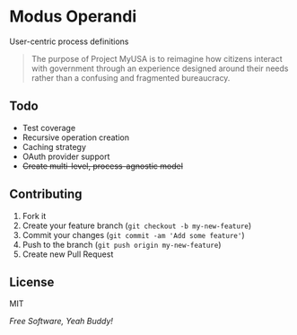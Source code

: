 Modus Operandi
=========

User-centric process definitions

> The purpose of Project MyUSA is to reimagine how citizens interact with government through an experience designed around their needs rather than a confusing and fragmented bureaucracy.

## Todo
 - Test coverage
 - Recursive operation creation
 - Caching strategy
 - OAuth provider support
 - <s>Create multi-level, process-agnostic model</s>


## Contributing

1. Fork it
2. Create your feature branch (`git checkout -b my-new-feature`)
3. Commit your changes (`git commit -am 'Add some feature'`)
4. Push to the branch (`git push origin my-new-feature`)
5. Create new Pull Request


License
-

MIT

*Free Software, Yeah Buddy!*
